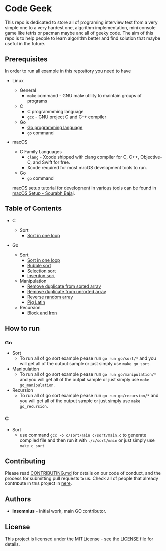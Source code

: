 # Code Geek

This repo is dedicated to store all of programing interview test from a very simple one to a very hardest one, algorithm implementation, mini console game like tetris or pacman maybe and all of geeky code. The aim of this repo is to help people to learn algorithm better and find solution that maybe useful in the future.

## Prerequisites

In order to run all example in this repository you need to have

- Linux
  - General
    - `make` command - GNU make utility to maintain groups of programs
  - C
    - C programmming language
    - `gcc` - GNU project C and C++ compiler
  - Go
    - [Go programming language](https://golang.org/doc/install)
    - `go` command
    
- macOS
  - C Family Languages
    - `clang` - Xcode shipped with clang compiler for C, C++, Objective-C, and Swift for free.
    - Xcode required for most macOS development tools to run.
  - Go
    - `go` command
  
  macOS setup tutorial for development in various tools can be found in [macOS Setup - Sourabh Bajaj](http://sourabhbajaj.com/mac-setup/).

## Table of Contents

- C
  - Sort
    - [Sort in one loop](https://github.com/insomnius/programming-test-interview/blob/master/c/sort/sort-in-one-loop.c)

- Go
  - Sort
    - [Sort in one loop](https://github.com/insomnius/programming-test-interview/blob/master/go/sort/sort-in-one-loop.go)
    - [Bubble sort](https://github.com/insomnius/programming-test-interview/blob/master/go/sort/bubble-sort.go)
    - [Selection sort](https://github.com/insomnius/programming-test-interview/blob/master/go/sort/selection-sort.go)
    - [Insertion sort](https://github.com/insomnius/programming-test-interview/blob/master/go/sort/insertion-sort.go)
  - Manipulation
    - [Remove duplicate from sorted array](https://github.com/insomnius/programming-test-interview/blob/master/go/manipulation/remove_duplicate_from_sorted_array.go)
    - [Remove duplicate from unsorted array](https://github.com/insomnius/programming-test-interview/blob/master/go/manipulation/remove_duplicate_from_unsorted_array.go)
    - [Reverse random array](https://github.com/insomnius/programming-test-interview/blob/master/go/manipulation/reverse_random_array.go)
    - [Pig Latin](https://github.com/insomnius/programming-test-interview/blob/master/go/manipulation/pig_latin.go.go)
  - Recursion
    - [Block and Iron](https://github.com/insomnius/programming-test-interview/blob/master/go/recursion/block_and_iron.go)

## How to run

### Go

- Sort
  - To run all of go sort example please run `go run go/sort/*` and you will get all of the output sample or just simply use `make go_sort`.
- Manipulation
  - To run all of go sort example please run `go run go/manipulation/*` and you will get all of the output sample or just simply use `make go_manipulation`.
- Recursion
  - To run all of go sort example please run `go run go/recursion/*` and you will get all of the output sample or just simply use `make go_recursion`.

### C

- Sort
  - use command `gcc -o c/sort/main c/sort/main.c` to generate compiled file and then run it with `./c/sort/main` or just simply use `make c_sort`

## Contributing

Please read [CONTRIBUTING.md](https://github.com/insomnius/code-geek/blob/master/CONTRIBUTING.md) for details on our code of conduct, and the process for submitting pull requests to us. Check all of people that already contribute in this project in [here](https://github.com/insomnius/code-geek/blob/master/CONTRIBUTOR).

## Authors

- **Insomnius** - Initial work, main GO contributor.

## License

This project is licensed under the MIT License - see the [LICENSE](https://github.com/insomnius/code-geek/blob/master/LICENSE) file for details.
